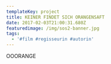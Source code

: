 ```yaml
---
templateKey: project
title: KEINER FINDET SICH ORANGENSAFT
date: 2017-02-03T21:00:31.680Z
featuredimage: /img/sos2-banner.jpg
tags:
  - '#film #regisseurin #autorin'
---
```

OOORANGE
